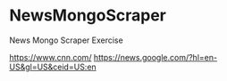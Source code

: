 # NewsMongoScraper
News Mongo Scraper Exercise


https://www.cnn.com/
https://news.google.com/?hl=en-US&gl=US&ceid=US:en
